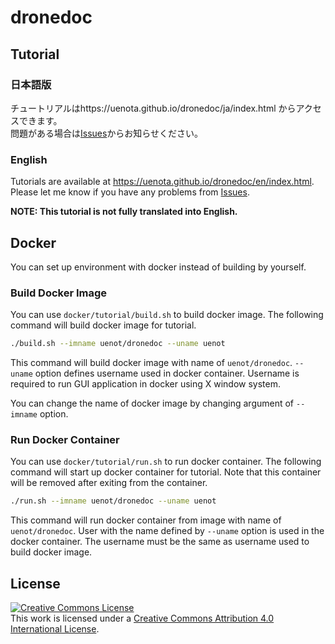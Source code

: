 # dronedoc

## Tutorial
### 日本語版
チュートリアルはhttps://uenota.github.io/dronedoc/ja/index.html からアクセスできます。  
問題がある場合は[Issues](https://github.com/uenota/dronedoc/issues)からお知らせください。

### English
Tutorials are available at https://uenota.github.io/dronedoc/en/index.html.  
Please let me know if you have any problems from [Issues](https://github.com/uenota/dronedoc/issues).

**NOTE: This tutorial is not fully translated into English.**

## Docker
You can set up environment with docker instead of building by yourself.

### Build Docker Image
You can use `docker/tutorial/build.sh` to build docker image.
The following command will build docker image for tutorial.

```bash
./build.sh --imname uenot/dronedoc --uname uenot
```

This command will build docker image with name of `uenot/dronedoc`. `--uname` option defines username used in docker container. Username is required to run GUI application in docker using X window system.

You can change the name of docker image by changing argument of `--imname` option. 

### Run Docker Container
You can use `docker/tutorial/run.sh` to run docker container.
The following command will start up docker container for tutorial.
Note that this container will be removed after exiting from the container.

```bash
./run.sh --imname uenot/dronedoc --uname uenot
```

This command will run docker container from image with name of `uenot/dronedoc`. User with the name defined by `--uname` option is used in the docker container. The username must be the same as username used to build docker image.

## License
<a rel="license" href="http://creativecommons.org/licenses/by/4.0/"><img alt="Creative Commons License" style="border-width:0" src="https://i.creativecommons.org/l/by/4.0/88x31.png" /></a><br />This work is licensed under a <a rel="license" href="http://creativecommons.org/licenses/by/4.0/">Creative Commons Attribution 4.0 International License</a>.
